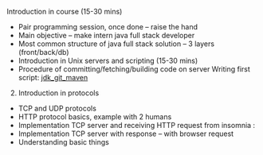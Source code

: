 Introduction in course (15-30 mins) 
- Pair programming session, once done – raise the hand 
- Main objective – make intern java full stack developer 
- Most common structure of java full stack solution – 3 layers (front/back/db) 
- Introduction in Unix servers and scripting (15-30 mins) 
- Procedure of committing/fetching/building code on server 
Writing first script: 
[jdk_git_maven](lection_1/script.sh)
2.   Introduction in protocols 
- TCP and UDP protocols 
- HTTP protocol basics, example with 2 humans  
- Implementation TCP server and receiving HTTP request from insomnia : 
- Implementation TCP server with response – with browser request 
- Understanding basic things  